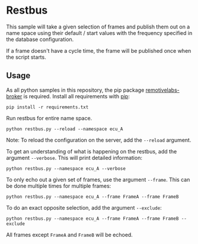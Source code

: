 # Restbus
This sample will take a given selection of frames and publish them out on a name space using their default / start values with the frequency specified in the database configuration.

If a frame doesn't have a cycle time, the frame will be published once when the script starts.

## Usage

As all python samples in this repository, the pip package [remotivelabs-broker](https://pypi.org/project/remotivelabs-broker/) is required. Install all requirements with [pip](https://pypi.org/):

    pip install -r requirements.txt

Run restbus for entire name space.

    python restbus.py --reload --namespace ecu_A

Note: To reload the configuration on the server, add the `--reload` argument.

To get an understanding of what is happening on the restbus, add the argument `--verbose`. This will print detailed information:

    python restbus.py --namespace ecu_A --verbose

To only echo out a given set of frames, use the argument `--frame`. This can be done multiple times for multiple frames:

    python restbus.py --namespace ecu_A --frame FrameA --frame FrameB

To do an exact opposite selection, add the argument `--exclude`:

    python restbus.py --namespace ecu_A --frame FrameA --frame FrameB --exclude

All frames except `FrameA` and `FrameB` will be echoed.

